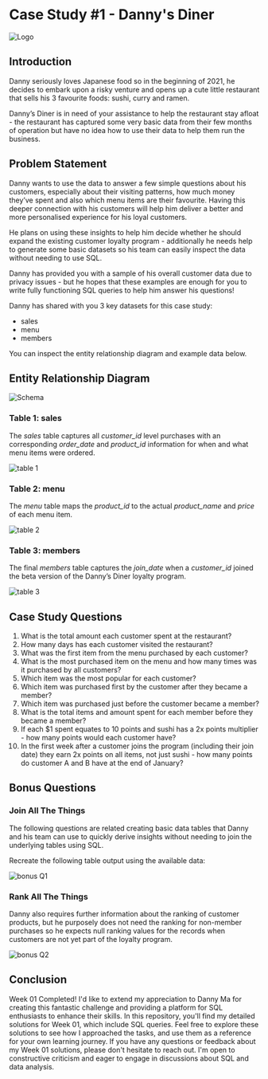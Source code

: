
# Case Study #1 - Danny's Diner

![Logo](https://8weeksqlchallenge.com/images/case-study-designs/1.png)


## Introduction

Danny seriously loves Japanese food so in the beginning of 2021, he decides to embark upon a risky venture and opens up a cute little restaurant that sells his 3 favourite foods: sushi, curry and ramen.

Danny’s Diner is in need of your assistance to help the restaurant stay afloat - the restaurant has captured some very basic data from their few months of operation but have no idea how to use their data to help them run the business.


## Problem Statement

Danny wants to use the data to answer a few simple questions about his customers, especially about their visiting patterns, how much money they’ve spent and also which menu items are their favourite. Having this deeper connection with his customers will help him deliver a better and more personalised experience for his loyal customers.

He plans on using these insights to help him decide whether he should expand the existing customer loyalty program - additionally he needs help to generate some basic datasets so his team can easily inspect the data without needing to use SQL.

Danny has provided you with a sample of his overall customer data due to privacy issues - but he hopes that these examples are enough for you to write fully functioning SQL queries to help him answer his questions!

Danny has shared with you 3 key datasets for this case study:

* sales
* menu
* members

You can inspect the entity relationship diagram and example data below.

## Entity Relationship Diagram

![Schema](https://github.com/Dheeraj-Budhlakoti/8_week_sql_challenge_data_with_danny/assets/122223189/c940f01a-4b5f-49ab-be89-b6bde3b83b54)

### Table 1: sales

The *sales* table captures all *customer_id* level purchases with an corresponding *order_date* and *product_id* information for when and what menu items were ordered.

![table 1](https://github.com/Dheeraj-Budhlakoti/8_week_sql_challenge_data_with_danny/assets/122223189/08dbd539-0f3a-4aff-b90c-715694303049)

### Table 2: menu

The *menu* table maps the *product_id* to the actual *product_name* and *price* of each menu item.

![table 2](https://github.com/Dheeraj-Budhlakoti/8_week_sql_challenge_data_with_danny/assets/122223189/5b160822-fafd-48e2-854a-605641a002b5)

### Table 3: members

The final *members* table captures the *join_date* when a *customer_id* joined the beta version of the Danny’s Diner loyalty program.

![table 3](https://github.com/Dheeraj-Budhlakoti/8_week_sql_challenge_data_with_danny/assets/122223189/45ead854-6dc1-47d9-aeee-3955286d175a)

## Case Study Questions

1. What is the total amount each customer spent at the restaurant?
2. How many days has each customer visited the restaurant?
3. What was the first item from the menu purchased by each customer?
4. What is the most purchased item on the menu and how many times was it purchased by all customers?
5. Which item was the most popular for each customer?
6. Which item was purchased first by the customer after they became a member?
7. Which item was purchased just before the customer became a member?
8. What is the total items and amount spent for each member before they became a member?
9. If each $1 spent equates to 10 points and sushi has a 2x points multiplier - how many points would each customer have?
10. In the first week after a customer joins the program (including their join date) they earn 2x points on all items, not just sushi - how many points do customer A and B have at the end of January?

## Bonus Questions

### Join All The Things

The following questions are related creating basic data tables that Danny and his team can use to quickly derive insights without needing to join the underlying tables using SQL.

Recreate the following table output using the available data:

![bonus Q1](https://github.com/Dheeraj-Budhlakoti/8_week_sql_challenge_data_with_danny/assets/122223189/4bafe9cf-c767-44ec-a8fe-730698e2ea2d)

### Rank All The Things

Danny also requires further information about the ranking of customer products, but he purposely does not need the ranking for non-member purchases so he expects null ranking values for the records when customers are not yet part of the loyalty program.

![bonus Q2](https://github.com/Dheeraj-Budhlakoti/8_week_sql_challenge_data_with_danny/assets/122223189/440f366f-d808-48f8-9264-5ca325cc7f86)

## Conclusion

Week 01 Completed! I'd like to extend my appreciation to Danny Ma for creating this fantastic challenge and providing a platform for SQL enthusiasts to enhance their skills. In this repository, you'll find my detailed solutions for Week 01, which include SQL queries. Feel free to explore these solutions to see how I approached the tasks, and use them as a reference for your own learning journey.
If you have any questions or feedback about my Week 01 solutions, please don't hesitate to reach out. I'm open to constructive criticism and eager to engage in discussions about SQL and data analysis.
